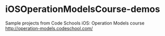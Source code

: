 iOSOperationModelsCourse-demos
==============================

Sample projects from Code Schools iOS: Operation Models course http://operation-models.codeschool.com/
